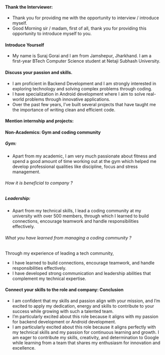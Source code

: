 #### Thank the Interviewer:
- Thank you for providing me with the opportunity to interview / introduce myself.
- Good Morning sir / madam, first of all, thank you for providing this opportunity to introduce myself to you.

#### Introduce Yourself
- My name is Suraj Gorai and I am from Jamshepur, Jharkhand. I am a first-year BTech Computer Science student at Netaji Subhash University. 



#### Discuss your passion and skills.
- I am proficient in Backend Development and I am strongly interested in exploring technology and solving complex problems through coding.
- I have specialization in Android development where I aim to solve real-world problems through innovative applications.
- Over the past few years, I’ve built several projects that have taught me the importance of writing clean and efficient code.

#### Mention internship and projects:


#### Non-Academics: Gym and coding community

##### Gym: 
- Apart from my academic, I am very much passionate about fitness and spend a good amount of time working out at the gym which helped me develop professional qualities like discipline, focus and stress management.

###### How it is beneficial to company ?





##### Leadership: 
- Apart from my technical skills, I lead a coding community at my university with over 500 members, through which I learned to build connections, encourage teamwork and handle responsibilities effectively.

###### What you have learned from managing a coding community ?
Through my experience of leading a tech community, 
- I have learned to build connections, encourage teamwork, and handle responsibilities effectively.
- I have developed strong communication and leadership abilities that complement my technical expertise.


#### Connect your skills to the role and company: Conclusion
- I am confident that my skills and passion align with your mission, and I’m excited to apply my dedication, energy and skills to contribute to your success while growing with such a talented team.
- I’m particularly excited about this role because it aligns with my passion for backend development or Android development.
- I am particularly excited about this role because it aligns perfectly with my technical skills and my passion for continuous learning and growth. I am eager to contribute my skills, creativity, and determination to Google while learning from a team that shares my enthusiasm for innovation and excellence.

